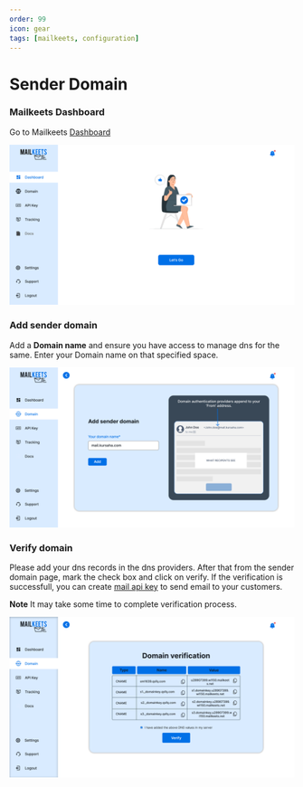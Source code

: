 ```yaml
---
order: 99
icon: gear
tags: [mailkeets, configuration]
---
```


# Sender Domain

### Mailkeets Dashboard
Go to Mailkeets [Dashboard](https://kursaha.com/mailkeets)

![Add Sender Domain](/static/images/add_sender_identity.png)


### Add sender domain
Add a **Domain name** and ensure you have access to manage dns for the same.
Enter your Domain name on that specified space.

![Add Domain name](/static/images/add_domain_name.png)


### Verify domain
Please add your dns records in the dns providers. After that from the sender domain page, mark the check box and click on verify. 
If the verification is successfull, you can create [mail api key](MailApiKey.md) to send email to your customers. 

**Note**
It may take some time to complete verification process.

![Add Dns records](/static/images/add_dns_record.png)
